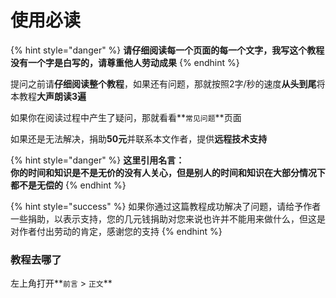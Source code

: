 # 使用必读

{% hint style="danger" %}
**请仔细阅读每一个页面的每一个文字，我写这个教程没有一个字是白写的，请尊重他人劳动成果**
{% endhint %}

提问之前请**仔细阅读整个教程**，如果还有问题，那就按照2字/秒的速度**从头到尾**将本教程**大声朗读3遍**

如果你在阅读过程中产生了疑问，那就看看**`常见问题`**页面

如果还是无法解决，捐助**50元**并联系本文作者，提供**远程技术支持**

{% hint style="danger" %}
**这里引用名言：  
你的时间和知识是不是无价的没有人关心，但是别人的时间和知识在大部分情况下都不是无偿的**
{% endhint %}

{% hint style="success" %}
如果你通过这篇教程成功解决了问题，请给予作者一些捐助，以表示支持，您的几元钱捐助对您来说也许并不能用来做什么，但这是对作者付出劳动的肯定，感谢您的支持
{% endhint %}

### **教程去哪了**

左上角打开**`前言` &gt; `正文`**

